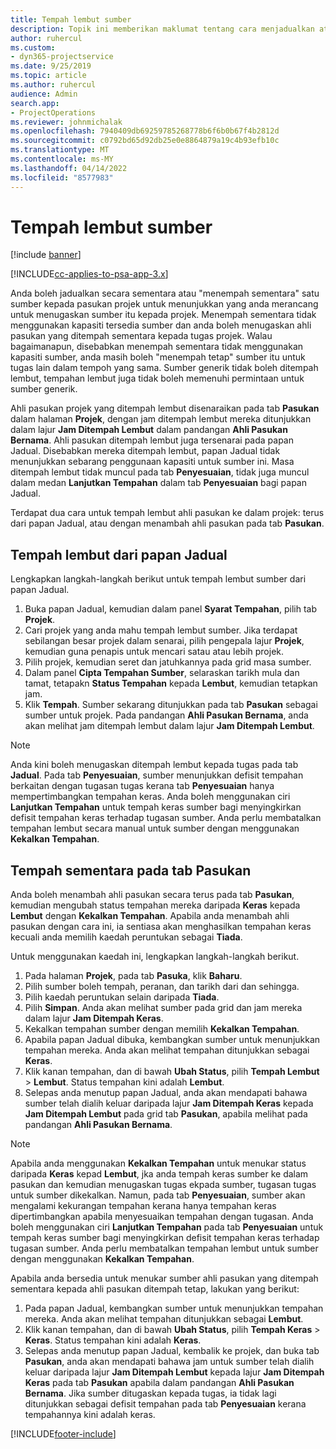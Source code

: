 ```yaml
---
title: Tempah lembut sumber
description: Topik ini memberikan maklumat tentang cara menjadualkan atau menempah lembut ahli pasukan prrojek buat sementara waktu.
author: ruhercul
ms.custom:
- dyn365-projectservice
ms.date: 9/25/2019
ms.topic: article
ms.author: ruhercul
audience: Admin
search.app:
- ProjectOperations
ms.reviewer: johnmichalak
ms.openlocfilehash: 7940409db69259785268778b6f6b0b67f4b2812d
ms.sourcegitcommit: c0792bd65d92db25e0e8864879a19c4b93efb10c
ms.translationtype: MT
ms.contentlocale: ms-MY
ms.lasthandoff: 04/14/2022
ms.locfileid: "8577983"
---
```

# <a name="soft-book-a-resource"></a>Tempah lembut sumber

[!include [banner](../includes/psa-now-project-operations.md)]

[!INCLUDE[cc-applies-to-psa-app-3.x](../includes/cc-applies-to-psa-app-3x.md)]

Anda boleh jadualkan secara sementara atau "menempah sementara" satu sumber kepada pasukan projek untuk menunjukkan yang anda merancang untuk menugaskan sumber itu kepada projek. Menempah sementara tidak menggunakan kapasiti tersedia sumber dan anda boleh menugaskan ahli pasukan yang ditempah sementara kepada tugas projek. Walau bagaimanapun, disebabkan menempah sementara tidak menggunakan kapasiti sumber, anda masih boleh "menempah tetap" sumber itu untuk tugas lain dalam tempoh yang sama. Sumber generik tidak boleh ditempah lembut, tempahan lembut juga tidak boleh memenuhi permintaan untuk sumber generik.

Ahli pasukan projek yang ditempah lembut disenaraikan pada tab **Pasukan** dalam halaman **Projek**, dengan jam ditempah lembut mereka ditunjukkan dalam lajur **Jam Ditempah Lembut** dalam pandangan **Ahli Pasukan Bernama**. Ahli pasukan ditempah lembut juga tersenarai pada papan Jadual. Disebabkan mereka ditempah lembut, papan Jadual tidak menunjukkan sebarang penggunaan kapasiti untuk sumber ini. Masa ditempah lembut tidak muncul pada tab **Penyesuaian**, tidak juga muncul dalam medan **Lanjutkan Tempahan** dalam tab **Penyesuaian** bagi papan Jadual. 

Terdapat dua cara untuk tempah lembut ahli pasukan ke dalam projek: terus dari papan Jadual, atau dengan menambah ahli pasukan pada tab **Pasukan**. 

## <a name="soft-book-from-the-schedule-board"></a>Tempah lembut dari papan Jadual
Lengkapkan langkah-langkah berikut untuk tempah lembut sumber dari papan Jadual. 

1. Buka papan Jadual, kemudian dalam panel **Syarat Tempahan**, pilih tab **Projek**.
2. Cari projek yang anda mahu tempah lembut sumber. Jika terdapat sebilangan besar projek dalam senarai, pilih pengepala lajur **Projek**, kemudian guna penapis untuk mencari satau atau lebih projek.
3. Pilih projek, kemudian seret dan jatuhkannya pada grid masa sumber.
5. Dalam panel **Cipta Tempahan Sumber**, selaraskan tarikh mula dan tamat, tetapakn **Status Tempahan** kepada **Lembut**, kemudian tetapkan jam. 
6. Klik **Tempah**. Sumber sekarang ditunjukkan pada tab **Pasukan** sebagai sumber untuk projek. Pada pandangan **Ahli Pasukan Bernama**, anda akan melihat jam ditempah lembut dalam lajur **Jam Ditempah Lembut**.

> [!NOTE]
> Anda kini boleh menugaskan ditempah lembut kepada tugas pada tab **Jadual**. Pada tab **Penyesuaian**, sumber menunjukkan defisit tempahan berkaitan dengan tugasan tugas kerana tab **Penyesuaian** hanya mempertimbangkan tempahan keras. Anda boleh menggunakan ciri **Lanjutkan Tempahan** untuk tempah keras sumber bagi menyingkirkan defisit tempahan keras terhadap tugasan sumber. Anda perlu membatalkan tempahan lembut secara manual untuk sumber dengan menggunakan **Kekalkan Tempahan**.

## <a name="soft-book-on-the-team-tab"></a>Tempah sementara pada tab Pasukan

Anda boleh menambah ahli pasukan secara terus pada tab **Pasukan**, kemudian mengubah status tempahan mereka daripada **Keras** kepada **Lembut** dengan **Kekalkan Tempahan**. Apabila anda menambah ahli pasukan dengan cara ini, ia sentiasa akan menghasilkan tempahan keras kecuali anda memilih kaedah peruntukan sebagai **Tiada**.

Untuk menggunakan kaedah ini, lengkapkan langkah-langkah berikut.

1. Pada halaman **Projek**, pada tab **Pasuka**, klik **Baharu**.
2. Pilih sumber boleh tempah, peranan, dan tarikh dari dan sehingga.
3. Pilih kaedah peruntukan selain daripada **Tiada**.
4. Pilih **Simpan**. Anda akan melihat sumber pada grid dan jam mereka dalam lajur **Jam Ditempah Keras**.
5. Kekalkan tempahan sumber dengan memilih **Kekalkan Tempahan**.
6. Apabila papan Jadual dibuka, kembangkan sumber untuk menunjukkan tempahan mereka. Anda akan melihat tempahan ditunjukkan sebagai **Keras**.
7. Klik kanan tempahan, dan di bawah **Ubah Status**, pilih **Tempah Lembut** \> **Lembut**. Status tempahan kini adalah **Lembut**.
8. Selepas anda menutup papan Jadual, anda akan mendapati bahawa sumber telah dialih keluar daripada lajur **Jam Ditempah Keras** kepada **Jam Ditempah Lembut** pada grid tab **Pasukan**, apabila melihat pada pandangan **Ahli Pasukan Bernama**.

> [!NOTE]
> Apabila anda menggunakan **Kekalkan Tempahan** untuk menukar status daripada **Keras** kepad **Lembut**, jka anda tempah keras sumber ke dalam pasukan dan kemudian menugaskan tugas ekpada sumber, tugasan tugas untuk sumber dikekalkan. Namun, pada tab **Penyesuaian**, sumber akan mengalami kekurangan tempahan kerana hanya tempahan keras dipertimbangkan apabila menyesuaikan tempahan dengan tugasan. Anda boleh menggunakan ciri **Lanjutkan Tempahan** pada tab **Penyesuaian** untuk tempah keras sumber bagi menyingkirkan defisit tempahan keras terhadap tugasan sumber. Anda perlu membatalkan tempahan lembut untuk sumber dengan menggunakan **Kekalkan Tempahan**.

Apabila anda bersedia untuk menukar sumber ahli pasukan yang ditempah sementara kepada ahli pasukan ditempah tetap, lakukan yang berikut:

1. Pada papan Jadual, kembangkan sumber untuk menunjukkan tempahan mereka. Anda akan melihat tempahan ditunjukkan sebagai **Lembut**.
2. Klik kanan tempahan, dan di bawah **Ubah Status**, pilih **Tempah Keras** \> **Keras**. Status tempahan kini adalah **Keras**.
3. Selepas anda menutup papan Jadual, kembalik ke projek, dan buka tab **Pasukan**, anda akan mendapati bahawa jam untuk sumber telah dialih keluar daripada lajur **Jam Ditempah Lembut** kepada lajur **Jam Ditempah Keras** pada tab **Pasukan** apabila dalam pandangan **Ahli Pasukan Bernama**. Jika sumber ditugaskan kepada tugas, ia tidak lagi ditunjukkan sebagai defisit tempahan pada tab **Penyesuaian** kerana tempahannya kini adalah keras.



[!INCLUDE[footer-include](../includes/footer-banner.md)]
